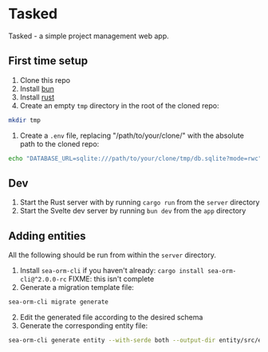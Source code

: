 # Tasked

Tasked - a simple project management web app.

## First time setup

1. Clone this repo
1. Install [bun](https://bun.sh/)
1. Install [rust](https://rustup.rs/)
1. Create an empty `tmp` directory in the root of the cloned repo:
```bash
mkdir tmp
```
1. Create a `.env` file, replacing "/path/to/your/clone/" with the absolute path to the cloned repo:
```bash
echo "DATABASE_URL=sqlite:///path/to/your/clone/tmp/db.sqlite?mode=rwc" > server/.env
```

## Dev

1. Start the Rust server with by running `cargo run` from the `server` directory
1. Start the Svelte dev server by running `bun dev` from the `app` directory

## Adding entities

All the following should be run from within the `server` directory.

1. Install `sea-orm-cli` if you haven't already: `cargo install sea-orm-cli@^2.0.0-rc`
FIXME: this isn't complete
1. Generate a migration template file:
```bash
sea-orm-cli migrate generate
```
2. Edit the generated file according to the desired schema
3. Generate the corresponding entity file:
```bash
sea-orm-cli generate entity --with-serde both --output-dir entity/src/entities
```
